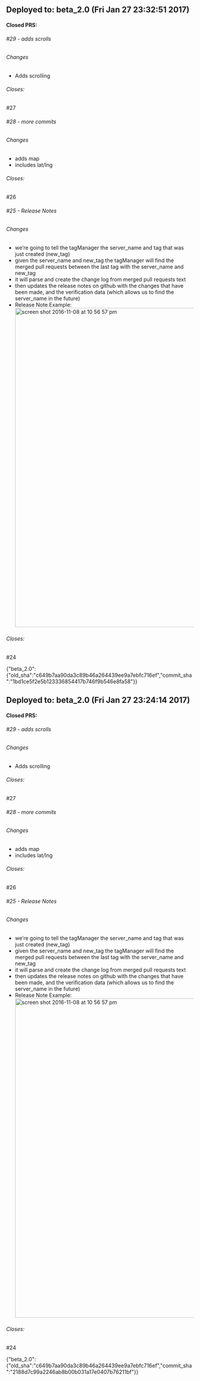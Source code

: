 ## Deployed to: beta_2.0 (Fri Jan 27 23:32:51 2017)

#### Closed PRS:

###### #29 - adds scrolls

###### Changes
 
- Adds scrolling 


###### Closes:
 #27 

###### #28 - more commits

###### Changes
 
- adds map 
- includes lat/lng 


###### Closes:
 #26 

###### #25 - Release Notes

###### Changes
 
- we’re going to tell the tagManager the server_name and tag that was just created (new_tag) 
- given the server_name and new_tag the tagManager will find the merged pull requests between the last tag with the server_name and new_tag 
- it will parse and create the change log from merged pull requests text 
- then updates the release notes on github with the changes that have been made, and the verification data (which allows us to find the server_name in the future) 
- Release Note Example: <img width="856" alt="screen shot 2016-11-08 at 10 56 57 pm" src="https://cloud.githubusercontent.com/assets/8782239/20129725/b9a85554-a606-11e6-92f6-a280e6d52ddb.png"> 


###### Closes:
 #24 

{"beta_2.0":{"old_sha":"c649b7aa90da3c89b46a264439ee9a7ebfc716ef","commit_sha":"1bd1ce5f2e5b123336854417b746f9b546e8fa58"}}

## Deployed to: beta_2.0 (Fri Jan 27 23:24:14 2017)

#### Closed PRS:

###### #29 - adds scrolls

###### Changes
 
- Adds scrolling 


###### Closes:
 #27 

###### #28 - more commits

###### Changes
 
- adds map 
- includes lat/lng 


###### Closes:
 #26 

###### #25 - Release Notes

###### Changes
 
- we’re going to tell the tagManager the server_name and tag that was just created (new_tag) 
- given the server_name and new_tag the tagManager will find the merged pull requests between the last tag with the server_name and new_tag 
- it will parse and create the change log from merged pull requests text 
- then updates the release notes on github with the changes that have been made, and the verification data (which allows us to find the server_name in the future) 
- Release Note Example: <img width="856" alt="screen shot 2016-11-08 at 10 56 57 pm" src="https://cloud.githubusercontent.com/assets/8782239/20129725/b9a85554-a606-11e6-92f6-a280e6d52ddb.png"> 


###### Closes:
 #24 

{"beta_2.0":{"old_sha":"c649b7aa90da3c89b46a264439ee9a7ebfc716ef","commit_sha":"2188d7c99a2246ab8b00b031a17e0407b76211bf"}}


